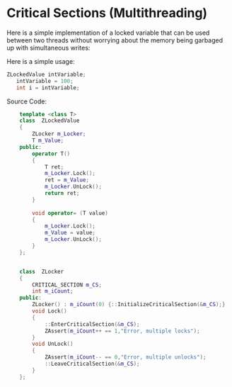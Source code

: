 # Critical Sections (Multithreading)


Here is a simple implementation of a locked variable that can be used between two threads without worrying about the memory being garbaged up with simultaneous writes:

Here is a simple usage:

```cpp
ZLockedValue intVariable;
   intVariable = 100;
   int i = intVariable;
```

Source Code: 

```cpp
    template <class T>
    class  ZLockedValue
    {
        ZLocker m_Locker;
        T m_Value;
    public:
        operator T()
        {
            T ret;
            m_Locker.Lock();
            ret = m_Value;
            m_Locker.UnLock();
            return ret;
        }
 
        void operator= (T value)
        {
            m_Locker.Lock();
            m_Value = value;
            m_Locker.UnLock();
        }
    };


    class  ZLocker
    {
        CRITICAL_SECTION m_CS;
        int m_iCount;
    public:
        ZLocker() : m_iCount(0) {::InitializeCriticalSection(&m_CS);}
        void Lock()
        {
            ::EnterCriticalSection(&m_CS);
            ZAssert(m_iCount++ == 1,"Error, multiple locks");
        }
        void UnLock()
        {
            ZAssert(m_iCount-- == 0,"Error, multiple unlocks");
            ::LeaveCriticalSection(&m_CS);
        }
    };
```